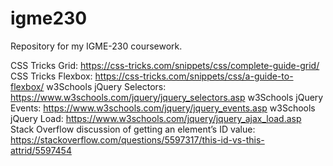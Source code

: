 # igme230
Repository for my IGME-230 coursework.

CSS Tricks Grid: https://css-tricks.com/snippets/css/complete-guide-grid/
CSS Tricks Flexbox: https://css-tricks.com/snippets/css/a-guide-to-flexbox/
w3Schools jQuery Selectors: https://www.w3schools.com/jquery/jquery_selectors.asp
w3Schools jQuery Events: https://www.w3schools.com/jquery/jquery_events.asp
w3Schools jQuery Load: https://www.w3schools.com/jquery/jquery_ajax_load.asp
Stack Overflow discussion of getting an element’s ID value: https://stackoverflow.com/questions/5597317/this-id-vs-this-attrid/5597454
